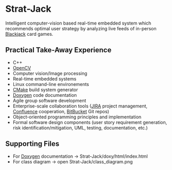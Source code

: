 # Strat-Jack
Intelligent computer-vision based real-time embedded system which recommends optimal user strategy by analyzing live feeds of in-person [Blackjack](https://en.wikipedia.org/wiki/Blackjack) card games.

## Practical Take-Away Experience
* C++
* [OpenCV](https://opencv.org/)
* Computer vision/Image processing
* Real-time embedded systems
* Linux command-line environements
* [CMake](https://en.wikipedia.org/wiki/CMake) build system generator 
* [Doxygen](https://www.doxygen.nl/index.html) code documentation
* Agile group software development
* Enterprise-scale collaboration tools ([JIRA](https://en.wikipedia.org/wiki/Jira_(software)) project management, [Confluence](https://en.wikipedia.org/wiki/Confluence_(software)) cooperation, [BitBucket](https://en.wikipedia.org/wiki/Bitbucket) Git repos)
* Object-oriented programming principles and implementation
* Formal software design components (user story requirement generation, risk identification/mitigation, UML, testing, documentation, etc.)

## Supporting Files
* For [Doxygen](https://www.doxygen.nl/index.html) documentation -> Strat-Jack/doxy/html/index.html
* For class diagram -> open Strat-Jack/class_diagram.png
